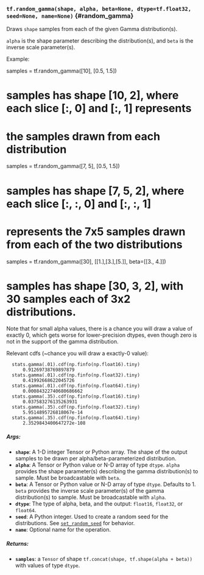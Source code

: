 ### `tf.random_gamma(shape, alpha, beta=None, dtype=tf.float32, seed=None, name=None)` {#random_gamma}

Draws `shape` samples from each of the given Gamma distribution(s).

`alpha` is the shape parameter describing the distribution(s), and `beta` is
the inverse scale parameter(s).

Example:

  samples = tf.random_gamma([10], [0.5, 1.5])
  # samples has shape [10, 2], where each slice [:, 0] and [:, 1] represents
  # the samples drawn from each distribution

  samples = tf.random_gamma([7, 5], [0.5, 1.5])
  # samples has shape [7, 5, 2], where each slice [:, :, 0] and [:, :, 1]
  # represents the 7x5 samples drawn from each of the two distributions

  samples = tf.random_gamma([30], [[1.],[3.],[5.]], beta=[[3., 4.]])
  # samples has shape [30, 3, 2], with 30 samples each of 3x2 distributions.

  Note that for small alpha values, there is a chance you will draw a value of
  exactly 0, which gets worse for lower-precision dtypes, even though zero is
  not in the support of the gamma distribution.

  Relevant cdfs (~chance you will draw a exactly-0 value):
  ```
    stats.gamma(.01).cdf(np.finfo(np.float16).tiny)
        0.91269738769897879
    stats.gamma(.01).cdf(np.finfo(np.float32).tiny)
        0.41992668622045726
    stats.gamma(.01).cdf(np.finfo(np.float64).tiny)
        0.00084322740680686662
    stats.gamma(.35).cdf(np.finfo(np.float16).tiny)
        0.037583276135263931
    stats.gamma(.35).cdf(np.finfo(np.float32).tiny)
        5.9514895726818067e-14
    stats.gamma(.35).cdf(np.finfo(np.float64).tiny)
        2.3529843400647272e-108
  ```

##### Args:


*  <b>`shape`</b>: A 1-D integer Tensor or Python array. The shape of the output samples
    to be drawn per alpha/beta-parameterized distribution.
*  <b>`alpha`</b>: A Tensor or Python value or N-D array of type `dtype`. `alpha`
    provides the shape parameter(s) describing the gamma distribution(s) to
    sample. Must be broadcastable with `beta`.
*  <b>`beta`</b>: A Tensor or Python value or N-D array of type `dtype`. Defaults to 1.
    `beta` provides the inverse scale parameter(s) of the gamma
    distribution(s) to sample. Must be broadcastable with `alpha`.
*  <b>`dtype`</b>: The type of alpha, beta, and the output: `float16`, `float32`, or
    `float64`.
*  <b>`seed`</b>: A Python integer. Used to create a random seed for the distributions.
    See
    [`set_random_seed`](../../api_docs/python/constant_op.md#set_random_seed)
    for behavior.
*  <b>`name`</b>: Optional name for the operation.

##### Returns:


*  <b>`samples`</b>: a `Tensor` of shape `tf.concat(shape, tf.shape(alpha + beta))` with
    values of type `dtype`.

